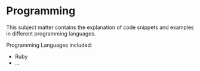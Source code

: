 # Programming

This subject matter contains the explanation of code snippets and examples in different programming languages.

Programming Languages included:

* Ruby
* ...



